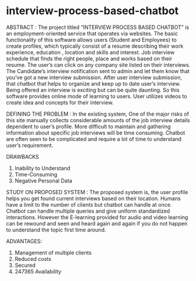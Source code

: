 # interview-process-based-chatbot
ABSTRACT :
  The project titled “INTERVIEW PROCESS BASED CHATBOT” is an employment-oriented service that operates via websites. The basic functionality of this software allows users (Student and Employees) to create profiles, which typically consist of a resume describing their work experience, education , location and skills and interest. Job interview schedule that finds the right people, place and works based on their resume. The user’s can click on any company site listed on their interviews. The Candidate’s interview notification sent to admin and let them know that you’ve got a new interview submission. After user interview submission, that chatbot that helps to organize and keep up to date user’s interview. Being offered an interview is exciting but can be quite daunting. So this software provides online mode of learning to users. User utilizes videos to create idea and concepts for their interview.
  
DEFINING THE PROBLEM :
In the existing system, One of the major risks of this site manually collects considerable amounts of the job interview details dependent to user’s profile. More difficult to maintain and gathering information about specific job interviews will be time consuming. Chatbot are often seen to be complicated and require a lot of time to understand user’s requirement.

DRAWBACKS
1.	Inability to Understand
2.	Time-Consuming
3.  Negative Personal Data

STUDY ON PROPOSED SYSTEM :
The proposed system is, the user profile helps you get found current interviews based on their location. Humans have a limit to the number of clients but chatbot can handle at once. Chatbot can handle multiple queries and give uniform standardized interactions. However the E-learning provided for audio and video learning can be rewound and seen and heard again and again if you do not happen to understand the topic first time around.

ADVANTAGES:
1.	Management of multiple clients
2.	Reduced costs
3.	Secured
4.	24*7*365  Availability


